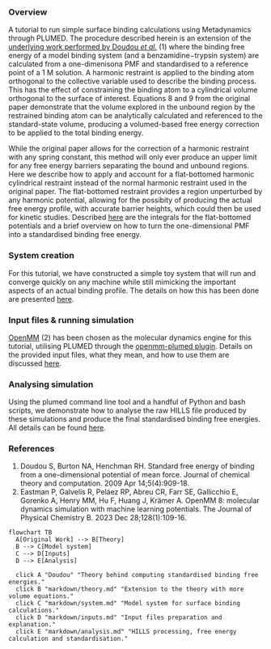 <h3>Overview</h3>

A tutorial to run simple surface binding calculations using Metadynamics through PLUMED. The procedure described herein is an extension of the [underlying work performed by Doudou <em>et al.</em>](https://pubmed.ncbi.nlm.nih.gov/26609600/) (1) where the binding free energy of a model binding system (and a benzamidine−trypsin system) are calculated from a one-dimenisona PMF and standardised to a reference point of a 1 M solution. A harmonic restraint is applied to the binding atom orthogonal to the collective variable used to describe the binding process. This has the effect of constraining the binding atom to a cylindrical volume orthogonal to the surface of interest. Equations 8 and 9 from the original paper demonstrate that the volume explored in the unbound region by the restrained binding atom can be analytically calculated and referenced to the standard-state volume, producing a volumed-based free energy correction to be applied to the total binding energy. 

While the original paper allows for the correction of a harmonic restraint with any spring constant, this method will only ever produce an upper limit for any free energy barriers separating the bound and unbound regions. Here we describe how to apply and account for a flat-bottomed harmonic cylindrical restraint instead of the normal harmonic restraint used in the original paper. The flat-bottomed restraint provides a region unperturbed by any harmonic potential, allowing for the possibity of producing the actual free energy profile, with accurate barrier heights, which could then be used for kinetic studies. Described [here](markdown/theory.md) are the integrals for the flat-bottomed potentials and a brief overview on how to turn the one-dimensional PMF into a standardised binding free energy.

<h3>System creation</h3>

For this tutorial, we have constructed a simple toy system that will run and converge quickly on any machine while still mimicking the important aspects of an actual binding profile. The details on how this has been done are presented [here](markdown/system.md).

<h3>Input files & running simulation</h3>

[OpenMM](https://github.com/openmm/openmm) (2) has been chosen as the molecular dynamics engine for this tutorial, utilising PLUMED through the [openmm-plumed plugin](https://github.com/openmm/openmm-plumed). Details on the provided input files, what they mean, and how to use them are discussed [here](markdown/inputs.md).

<h3>Analysing simulation</h3>

Using the plumed command line tool and a handful of Python and bash scripts, we demonstrate how to analyse the raw HILLS file produced by these simulations and produce the final standardised binding free energies. All details can be found [here](markdown/analysis.md).

<h3>References</h3>

1. Doudou S, Burton NA, Henchman RH. Standard free energy of binding from a one-dimensional potential of mean force. Journal of chemical theory and computation. 2009 Apr 14;5(4):909-18.
2. Eastman P, Galvelis R, Peláez RP, Abreu CR, Farr SE, Gallicchio E, Gorenko A, Henry MM, Hu F, Huang J, Krämer A. OpenMM 8: molecular dynamics simulation with machine learning potentials. The Journal of Physical Chemistry B. 2023 Dec 28;128(1):109-16.

```mermaid
flowchart TB
  A[Original Work] --> B[Theory]
  B --> C[Model system]
  C --> D[Inputs]
  D --> E[Analysis]
  
  click A "Doudou" "Theory behind computing standardised binding free energies."
  click B "markdown/theory.md" "Extension to the theory with more volume equations."
  click C "markdown/system.md" "Model system for surface binding calculations."
  click D "markdown/inputs.md" "Input files preparation and explanation."
  click E "markdown/analysis.md" "HILLS processing, free energy calculation and standardisation."
```